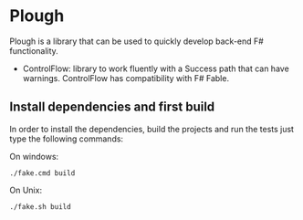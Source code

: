# Plough

Plough is a library that can be used to quickly develop back-end F# functionality.

* ControlFlow: library to work fluently with a Success path that can have warnings. ControlFlow has compatibility with F# Fable.

## Install dependencies and first build

In order to install the dependencies, build the projects and run the tests just type the following commands:

On windows:
```shell
./fake.cmd build
```

On Unix:
```shell
./fake.sh build
```